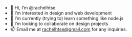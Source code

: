 - 👋 Hi, I’m @rachelhtse
- 👀 I’m interested in design and web development
- 🌱 I’m currently (trying to) learn something like node.js
- 💞️ I’m looking to collaborate on design projects
- 📫 Email me at rachelhtse@gmail.com for any inquiries.

<!---
rachelhtse/rachelhtse is a ✨ special ✨ repository because its `README.md` (this file) appears on your GitHub profile.
You can click the Preview link to take a look at your changes.
--->
